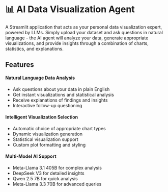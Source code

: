 # 📊 AI Data Visualization Agent
A Streamlit application that acts as your personal data visualization expert, powered by LLMs. Simply upload your dataset and ask questions in natural language - the AI agent will analyze your data, generate appropriate visualizations, and provide insights through a combination of charts, statistics, and explanations.

## Features
#### Natural Language Data Analysis
- Ask questions about your data in plain English
- Get instant visualizations and statistical analysis
- Receive explanations of findings and insights
- Interactive follow-up questioning

#### Intelligent Visualization Selection
- Automatic choice of appropriate chart types
- Dynamic visualization generation
- Statistical visualization support
- Custom plot formatting and styling

#### Multi-Model AI Support
- Meta-Llama 3.1 405B for complex analysis
- DeepSeek V3 for detailed insights
- Qwen 2.5 7B for quick analysis
- Meta-Llama 3.3 70B for advanced queries

